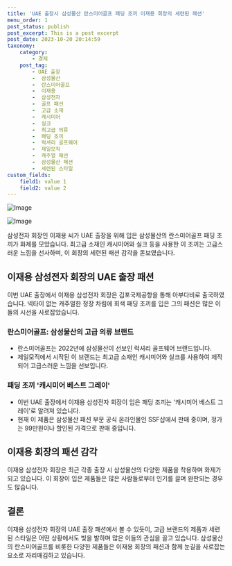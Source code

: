 ```yaml
---
title: 'UAE 출장시 삼성물산 란스미어골프 패딩 조끼 이재용 회장의 세련된 패션'
menu_order: 1
post_status: publish
post_excerpt: This is a post excerpt
post_date: 2023-10-20 20:14:59
taxonomy:
    category:
        - 경제
    post_tag:
        - UAE 출장
        -  삼성물산
        -  란스미어골프
        -  이재용
        -  삼성전자
        -  골프 패션
        -  고급 소재
        -  캐시미어
        -  실크
        -  최고급 의류
        -  패딩 조끼
        -  럭셔리 골프웨어
        -  제일모직
        -  캐주얼 패션
        -  삼성물산 패션
        -  세련된 스타일
custom_fields:
    field1: value 1
    field2: value 2
---
```


![Image](https://imgnews.pstatic.net/image/015/2024/02/07/0004946204_001_20240207142601065.jpg?type=w647)

![Image](https://imgnews.pstatic.net/image/015/2024/02/07/0004946204_002_20240207142601096.jpg?type=w647)

삼성전자 회장인 이재용 씨가 UAE 출장을 위해 입은 삼성물산의 란스미어골프 패딩 조끼가 화제를 모았습니다. 최고급 소재인 캐시미어와 실크 등을 사용한 이 조끼는 고급스러운 느낌을 선사하며, 이 회장의 세련된 패션 감각을 돋보였습니다.

## 이재용 삼성전자 회장의 UAE 출장 패션
이번 UAE 출장에서 이재용 삼성전자 회장은 김포국제공항을 통해 아부다비로 출국하였습니다. 넥타이 없는 캐주얼한 정장 차림에 회색 패딩 조끼를 입은 그의 패션은 많은 이들의 시선을 사로잡았습니다.

### 란스미어골프: 삼성물산의 고급 의류 브랜드
- 란스미어골프는 2022년에 삼성물산이 선보인 럭셔리 골프웨어 브랜드입니다.
- 제일모직에서 시작된 이 브랜드는 최고급 소재인 캐시미어와 실크를 사용하여 제작되어 고급스러운 느낌을 선보입니다.

### 패딩 조끼 '캐시미어 베스트 그레이'
- 이번 UAE 출장에서 이재용 삼성전자 회장이 입은 패딩 조끼는 '캐시미어 베스트 그레이'로 알려져 있습니다.
- 현재 이 제품은 삼성물산 패션 부문 공식 온라인몰인 SSF샵에서 판매 중이며, 정가는 99만원이나 할인된 가격으로 판매 중입니다.

## 이재용 회장의 패션 감각
이재용 삼성전자 회장은 최근 각종 출장 시 삼성물산의 다양한 제품을 착용하며 화제가 되고 있습니다. 이 회장이 입은 제품들은 많은 사람들로부터 인기를 끌며 완판되는 경우도 많습니다.

## 결론
이재용 삼성전자 회장의 UAE 출장 패션에서 볼 수 있듯이, 고급 브랜드의 제품과 세련된 스타일은 어떤 상황에서도 빛을 발하며 많은 이들의 관심을 끌고 있습니다. 삼성물산의 란스미어골프를 비롯한 다양한 제품들은 이재용 회장의 패션과 함께 눈길을 사로잡는 요소로 자리매김하고 있습니다.
